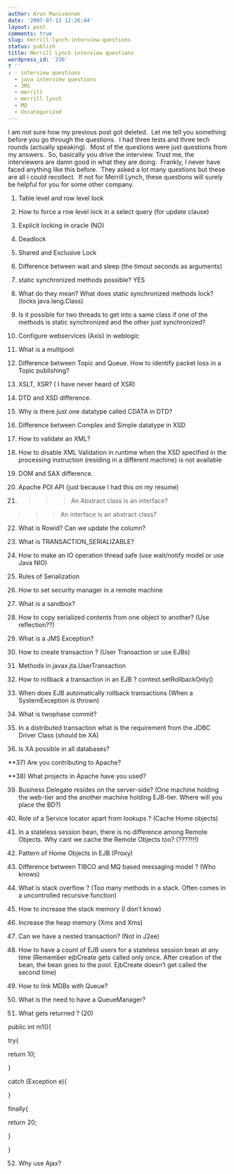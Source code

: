 ```yaml
---
author: Arun Manivannan
date: '2007-07-13 12:26:44'
layout: post
comments: true
slug: merrill-lynch-interview-questions
status: publish
title: Merrill Lynch interview questions
wordpress_id: '236'
? ''
: - interview questions
  - java interview questions
  - JMS
  - merrill
  - merrill lynch
  - MQ
  - Uncategorized
---
```


I am not sure how my previous post got deleted.  Let me tell you something
before you go through the questions.  I had three tests and three tech rounds
(actually speaking).  Most of the questions were just questions from my
answers.  So, basically you drive the interview. Trust me, the interviewers
are damn good in what they are doing.  Frankly, I never have faced anything
like this before.  They asked a lot many questions but these are all i could
recollect.  If not for Merrill Lynch, these questions will surely be helpful
for you for some other company.

1) Table level and row level lock

2) How to force a row level lock in a select query (for update clause)

3) Explicit locking in oracle (NO)

4) Deadlock

5) Shared and Exclusive Lock

6) Difference between wait and sleep (the timout seconds as arguments)

7) static synchronized methods possible? YES

8) What do they mean? What does static synchronized methods lock? (locks
java.lang.Class)

9) Is it possible for two threads to get into a same class if one of the
methods is static synchronized and the other just synchronized?

10) Configure webservices (Axis) in weblogic

11) What is a multipool

12) Difference between Topic and Queue. How to identify packet loss in a Topic
publishing?

13) XSLT, XSR? ( I have never heard of XSR)

14) DTD and XSD difference.

15) Why is there just one datatype called CDATA in DTD?

16) Difference between Complex and Simple datatype in XSD

17) How to validate an XML?

18) How to disable XML Validation in runtime when the XSD specified in the
processing instruction (residing in a different machine) is not available

19) DOM and SAX difference.

20) Apache POI API (just because I had this on my resume)

21) >>> An Abstract class is an interface?

>>> An interface is an abstract class?

22) What is Rowid? Can we update the column?

23) What is TRANSACTION_SERIALIZABLE?

24) How to make an IO operation thread safe (use wait/notify model or use Java
NIO)

25) Rules of Serialization

26) How to set security manager in a remote machine

27) What is a sandbox?

28) How to copy serialized contents from one object to another? (Use
reflection??)

29) What is a JMS Exception?

30) How to create transaction ? (User Transaction or use EJBs)

31) Methods in javax.jta.UserTransaction

32) How to rollback a transaction in an EJB ? context.setRollbackOnly()

33) When does EJB automatically rollback transactions (When a SystemException
is thrown)

34) What is twophase commit?

35) In a distributed transaction what is the requirement from the JDBC Driver
Class (should be XA)

36) Is XA possible in all databases?

**37) Are you contributing to Apache?

**38) What projects in Apache have you used?

39) Business Delegate resides on the server-side? (One machine holding the
web-tier and the another machine holding EJB-tier. Where will you place the
BD?)

40) Role of a Service locator apart from lookups ? (Cache Home objects)

41) In a stateless session bean, there is no difference among Remote Objects.
Why cant we cache the Remote Objects too? (????!!!)

42) Pattern of Home Objects in EJB (Proxy)

43) Difference between TIBCO and MQ based messaging model ? (Who knows)

44) What is stack overflow ? (Too many methods in a stack. Often comes in a
uncontrolled recursive function)

45) How to increase the stack memory (I don’t know)

46) Increase the heap memory (Xmx and Xms)

47) Can we have a nested transaction? (Not in J2ee)

48) How to have a count of EJB users for a stateless session bean at any time
(Remember ejbCreate gets called only once. After creation of the bean, the
bean goes to the pool. EjbCreate doesn’t get called the second time)

49) How to link MDBs with Queue?

50) What is the need to have a QueueManager?

51) What gets returned ? (20)

public int m1(){

try{

return 10;

}

catch (Exception e){

}

finally{

return 20;

}

}

52) Why use Ajax?

